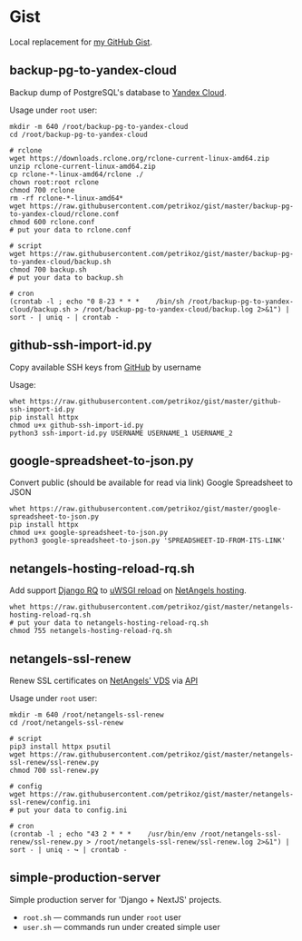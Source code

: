 # Gist

Local replacement for [my GitHub Gist](https://gist.github.com/petrikoz).

## backup-pg-to-yandex-cloud

Backup dump of PostgreSQL's database to [Yandex Cloud](https://cloud.yandex.ru/).

Usage under `root` user:

```shell
mkdir -m 640 /root/backup-pg-to-yandex-cloud
cd /root/backup-pg-to-yandex-cloud

# rclone
wget https://downloads.rclone.org/rclone-current-linux-amd64.zip
unzip rclone-current-linux-amd64.zip
cp rclone-*-linux-amd64/rclone ./
chown root:root rclone
chmod 700 rclone
rm -rf rclone-*-linux-amd64*
wget https://raw.githubusercontent.com/petrikoz/gist/master/backup-pg-to-yandex-cloud/rclone.conf
chmod 600 rclone.conf
# put your data to rclone.conf

# script
wget https://raw.githubusercontent.com/petrikoz/gist/master/backup-pg-to-yandex-cloud/backup.sh
chmod 700 backup.sh
# put your data to backup.sh

# cron
(crontab -l ; echo "0 8-23 * * *    /bin/sh /root/backup-pg-to-yandex-cloud/backup.sh > /root/backup-pg-to-yandex-cloud/backup.log 2>&1") | sort - | uniq - | crontab -
```

## github-ssh-import-id.py

Copy available SSH keys from [GitHub](https://docs.github.com/en/rest) by username

Usage:

```shell
whet https://raw.githubusercontent.com/petrikoz/gist/master/github-ssh-import-id.py
pip install httpx
chmod u+x github-ssh-import-id.py
python3 ssh-import-id.py USERNAME USERNAME_1 USERNAME_2
```

## google-spreadsheet-to-json.py

Convert public (should be available for read via link) Google Spreadsheet to JSON

```shell
whet https://raw.githubusercontent.com/petrikoz/gist/master/google-spreadsheet-to-json.py
pip install httpx
chmod u+x google-spreadsheet-to-json.py
python3 google-spreadsheet-to-json.py 'SPREADSHEET-ID-FROM-ITS-LINK'
```

## netangels-hosting-reload-rq.sh

Add support [Django RQ](https://github.com/rq/django-rq) to [uWSGI reload](https://uwsgi-docs-additions.readthedocs.io/en/latest/Options.html#touch-reload) on [NetAngels hosting](https://www.netangels.ru/hosting/).

```shell
whet https://raw.githubusercontent.com/petrikoz/gist/master/netangels-hosting-reload-rq.sh
# put your data to netangels-hosting-reload-rq.sh
chmod 755 netangels-hosting-reload-rq.sh
```

## netangels-ssl-renew

Renew SSL certificates on [NetAngels' VDS](https://www.netangels.ru/cloud/) via [API](https://api.netangels.ru/modules/gateway_api.api.certificates/)

Usage under `root` user:

```shell
mkdir -m 640 /root/netangels-ssl-renew
cd /root/netangels-ssl-renew

# script
pip3 install httpx psutil
wget https://raw.githubusercontent.com/petrikoz/gist/master/netangels-ssl-renew/ssl-renew.py
chmod 700 ssl-renew.py

# config
wget https://raw.githubusercontent.com/petrikoz/gist/master/netangels-ssl-renew/config.ini
# put your data to config.ini

# cron
(crontab -l ; echo "43 2 * * *    /usr/bin/env /root/netangels-ssl-renew/ssl-renew.py > /root/netangels-ssl-renew/ssl-renew.log 2>&1") | sort - | uniq - ↪ | crontab -
```

## simple-production-server

Simple production server for 'Django + NextJS' projects.

* `root.sh` — commands run under `root` user
* `user.sh` — commands run under created simple user

